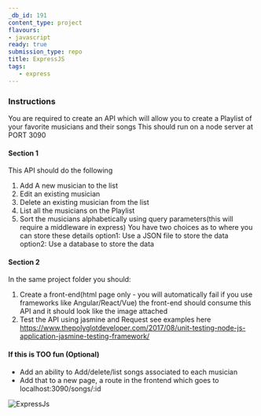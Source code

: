 ```yaml
---
_db_id: 191
content_type: project
flavours:
- javascript
ready: true
submission_type: repo
title: ExpressJS
tags:
   - express
---
```


### Instructions

You are required to create an API which will allow you to create a Playlist of your favorite musicians and their songs
This should run on a node server at PORT 3090

#### Section 1

This API should do the following

1. Add A new musician to the list
2. Edit an existing musician
3. Delete an existing musician from the list
4. List all the musicians on the Playlist
5. Sort the musicians alphabetically using query parameters(this will require a middleware in express)
   You have two choices as to where you can store these details
   option1: Use a JSON file to store the data
   option2: Use a database to store the data

#### Section 2

In the same project folder you should:

1. Create a front-end(html page only - you will automatically fail if you use frameworks like Angular/React/Vue)
   the front-end should consume this API and it should look like the image attached
2. Test the API using jasmine and Request see examples here https://www.thepolyglotdeveloper.com/2017/08/unit-testing-node-js-application-jasmine-testing-framework/

#### If this is TOO fun (Optional)

- Add an ability to Add/delete/list songs associated to each musician
- Add that to a new page, a route in the frontend which goes to localhost:3090/songs/:id

![ExpressJs](expressjs.png)